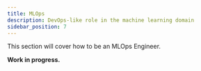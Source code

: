 ```yaml
---
title: MLOps
description: DevOps-like role in the machine learning domain
sidebar_position: 7
---
```


This section will cover how to be an MLOps Engineer.

**Work in progress.**
